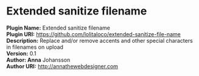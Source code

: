 Extended sanitize filename
=====================================

**Plugin Name:** Extended sanitize filename  
**Plugin URI:** https://github.com/lolitaloco/extended-sanitize-file-name  
**Description:** Replace and/or remove accents and other special characters in filenames on upload  
**Version:** 0.1  
**Author: Anna** Johansson  
**Author URI:** http://annathewebdesigner.com  

